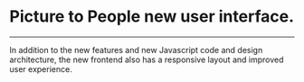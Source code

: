 # Picture to People new user interface. 

----------

In addition to the new features and new Javascript code and design architecture, the new frontend also has a responsive layout and improved user experience.

